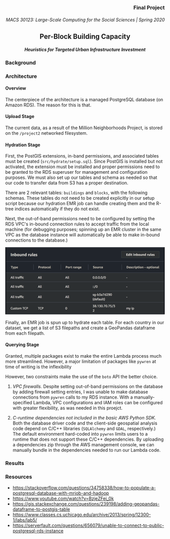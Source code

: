 <h3 align="right">Final Project</h3>
<h6 align="right">MACS 30123: Large-Scale Computing for the Social Sciences | Spring 2020</h6>

<h2 align="center">Per-Block Building Capacity</h2>
<h4 align="center"><i>Heuristics for Targeted Urban Infrastructure Investment</i></h4>

### Background 

### Architecture

#### Overview
The centerpiece of the architecture is a managed PostgreSQL database (on Amazon RDS). The reason for this is that.

#### Upload Stage
The current data, as a result of the Million Neighborhoods Project, is stored on the `/project2` networked filesystem.

#### Hydration Stage
First, the PostGIS extensions, in-band permissions, and associated tables must be created (`src/hydrate/setup.sql`). Since PostGIS is installed but not activated, the extension must be installed and proper permissions need to be granted to the RDS superuser for management and configuration purposes. We must also set up our tables and schema as needed so that our code to transfer data from S3 has a proper destination.

There are 2 relevant tables: `buildings` and `blocks`, with the following schemas. These tables do not need to be created explicitly in our setup script because our hydration EMR job can handle creating them and the R-tree indices automatically if they do not exist.

Next, the out-of-band permissions need to be configured by setting the RDS VPC's in-bound connection rules to accept traffic from the local machine (for debugging purposes; spinning up an EMR cluster in the same VPC as the database instance will automatically be able to make in-bound connections to the database.)

![](./img/vpc.png)

Finally, an EMR job is spun up to hydrate each table. For each country in our dataset, we get a list of S3 filepaths and create a GeoPandas dataframe from each filepath. 

#### Querying Stage

Granted, multiple packages exist to make the entire Lambda process much more streamlined. However, a major limitation of packages like `pywren` at time of writing is the inflexibility 

However, two constraints make the use of the `boto` API the better choice.

1. *VPC firewalls.* Despite setting out-of-band permissions on the database by adding firewall setting entries, I was unable to make database connections from `pywren` calls to my RDS instance. With a manually-specified Lambda, VPC configurations and IAM roles can be configured with greater flexibility, as was needed in this proejct.

2. *C-runtime dependencies not included in the basic AWS Python SDK.* Both the database driver code and the client-side geospatial analysis code depend on C/C++ libraries (`SQLAlchemy` and `GDAL`, respectively.) The default environment hard-coded into `pywren` limits users to a runtime that does not support these C/C++ dependencies. By uploading a dependencies zip through the AWS management console, we can manually bundle in the dependencies needed to run our Lambda code.

### Results

### Resources
- https://stackoverflow.com/questions/34758338/how-to-populate-a-postgresql-database-with-mrjob-and-hadoop
- https://www.youtube.com/watch?v=BzjeZFej_0k
- https://gis.stackexchange.com/questions/239198/adding-geopandas-dataframe-to-postgis-table
- https://www.classes.cs.uchicago.edu/archive/2013/spring/12300-1/labs/lab5/
- https://serverfault.com/questions/656079/unable-to-connect-to-public-postgresql-rds-instance
